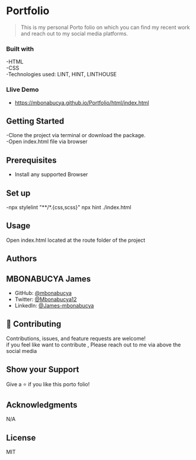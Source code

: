 # Portfolio

>This is  my personal Porto folio on which you can find my recent work and reach out to my social media platforms.

### Built with 

-HTML  
-CSS  
-Technologies used: LINT, HINT, LINTHOUSE 

### Llive Demo 

- https://mbonabucya.github.io/Portfolio/html/index.html

## Getting Started 

-Clone the project via terminal or download the package.  
-Open index.html file via browser  

## Prerequisites

- Install any supported Browser

## Set up
-npx stylelint "**/*.{css,scss}" npx hint ./index.html

## Usage

Open index.html located at the route folder of the project

## Authors

## MBONABUCYA James

- GitHub: [@mbonabucya](https://github.com/mbonabucya)
- Twitter: [@Mbonabucya12](https://twitter.com/Mbonabucya12)
- LinkedIn: [@James-mbonabucya](https://linkedin.com/in/james-mbonabucya)

## 🤝 Contributing

Contributions, issues, and feature requests are welcome!  
if you feel like want to contribute , Please reach out to me via above the social media 

## Show your Support 

Give a ⭐️ if you like this porto folio!

## Acknowledgments
N/A

## License

MIT 
